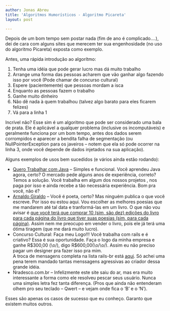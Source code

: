 ```yaml
---
author: Jonas Abreu
title: 'Algoritmos Humorísticos - Algoritmo Picareta'
layout: post

---
```

Depois de um bom tempo sem postar nada (fim de ano é complicado….), dei de cara com alguns sites que merecem ter sua engenhosidade (no uso do algoritmo Picareta) exposta como exemplo. 

Antes, uma rápida introdução ao algorítmo:

1.  Tenha uma idéia que pode gerar lucro mas dá muito trabalho
2.  Arrange uma forma das pessoas acharem que vão ganhar algo fazendo isso por você (Pode chamar de concurso cultural)
3.  Espere (pacientemente) que pessoas mordam a isca
4.  Enquanto as pessoas fazem o trabalho
5.  Ganhe muito dinheiro
6.  Não dê nada à quem trabalhou (talvez algo barato para eles ficarem felizes)
7.  Vá para a linha 1

Incrível não? Esse sim é um algoritmo que pode ser considerado uma bala de prata. Ele é aplicável a qualquer problema (inclusive os incomputáveis) e geralmente funciona por um bom tempo, antes dos dados serem corrompidos e aparecer a bendita falha de segmentação (ou NullPointerException para os javeiros – notem que ela só pode ocorrer na linha 3, onde você depende de dados injetados na sua aplicação).

Alguns exemplos de usos bem sucedidos (e vários ainda estão rodando):

*   [Quero Trabalhar com Java][1] – Simples e funcional. Você aprendeu Java agora, certo? O mercado pede alguns anos de experiência, correto? Temos a solução. Você trabalha em algum dos nossos projetos , nos paga por isso e ainda recebe a tão necessária experiência. Bom pra você, não é? 
*   [Arnaldo Giraldo][2] – Você é poeta, certo? Mas ninguém publica o que você escreve. Por isso eu estou aqui. Vou escolher as melhores poesias que me mandarem até tal data e tranformá-las em um livro. O que não vou avisar é [que você terá que comprar 10 (sim, são dez) edições do livro para cada página do livro que tiver suas poesias (sim, para cada página)][3]. Assim nem me preocupo em vender o livro, pois ele já terá uma ótima tiragem (que me dará muito lucro).
*   Concurso Cultural: Faça meu Logo!!! Você trabalha com rails e é criativo? Essa é sua oportunidade. Faça o logo da minha empresa e ganhe R$300,00 (\o/), digo R$600,00(\o/\o/). Assim eu não preciso pagar um designer pra fazer isso pra mim.  
    A troca de mensagens completa na lista rails-br está [aqui][4]. Só achei uma pena terem mandado tantas menssagens agressivas ao criador dessa grande idéia.
*   Nradesco.com.br – Infelizmente este site saiu do ar, mas era muito interessante a forma como ele resolveu pescar seus usuário. Nunca uma simples letra fez tanta diferença. (Pros que ainda não entenderam olhem pro seu teclado – Qwert – e vejam onde fica o ‘B’ e o ‘N’).

Esses são apenas os casos de sucesso que eu conheço. Garanto que existem muitos outros. 














 [1]: http://www.querotrabalharcomjava.com.br
 [2]: http://www.giraldo.org
 [3]: http://www.giraldo.org/23confinan.html
 [4]: http://groups.google.com/group/rails-br/browse_thread/thread/4e1f1e3145064014#477809946ff770a6





